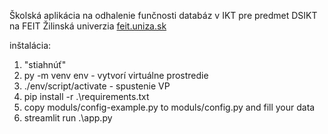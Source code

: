 Školská aplikácia na odhalenie funčnosti databáz v IKT pre predmet DSIKT na FEIT Žilinská univerzia [feit.uniza.sk](https://feit.uniza.sk )

inštalácia:
1. "stiahnúť"
2. py -m venv env - vytvorí virtuálne prostredie
3. ./env/script/activate - spustenie VP
4. pip install -r .\requirements.txt
5. copy moduls/config-example.py to moduls/config.py and fill your data
6. streamlit run .\app.py
